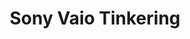 ---
lang: fr
layout: doc
redirect_from:
- /fr/doc/SonyVaioTinkering/
- /fr/doc/sony-vaio-tinkering/
- /fr/wiki/SonyVaioTinkering/
redirect_to: https://github.com/Qubes-Community/Contents/blob/master/docs/troubleshooting/sony-vaio-tinkering.md
ref: 93
title: Sony Vaio Tinkering
---